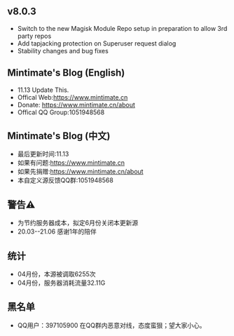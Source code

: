 ## v8.0.3
- Switch to the new Magisk Module Repo setup in preparation to allow 3rd party repos
- Add tapjacking protection on Superuser request dialog
- Stability changes and bug fixes


## Mintimate's Blog (English)
- 11.13 Update This.
- Offical Web:https://www.mintimate.cn
- Donate: https://www.mintimate.cn/about
- Offical QQ Group:1051948568

## Mintimate's Blog (中文)
- 最后更新时间:11.13
- 如果有问题:https://www.mintimate.cn
- 如果先捐赠:https://www.mintimate.cn/about
- 本自定义源反馈QQ群:1051948568

## 警告⚠️
- 为节约服务器成本，拟定6月份关闭本更新源
- 20.03--21.06 感谢1年的陪伴

## 统计
- 04月份，本源被调取6255次
- 04月份，服务器消耗流量32.11G

## 黑名单
- QQ用户：397105900 在QQ群内恶意对线，态度蛮狠；望大家小心。
